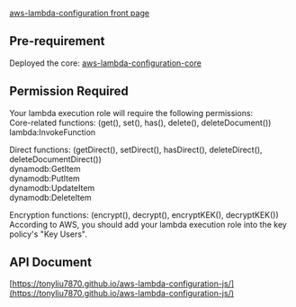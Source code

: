 [aws-lambda-configuration front page](https://github.com/tonyliu7870/aws-lambda-configuration)    
  
## Pre-requirement  
Deployed the core: [aws-lambda-configuration-core](https://github.com/tonyliu7870/aws-lambda-configuration-core)  
  
## Permission Required  
Your lambda execution role will require the following permissions:  
Core-related functions: (get(), set(), has(), delete(), deleteDocument())  
lambda:InvokeFunction  
  
Direct functions:  (getDirect(), setDirect(), hasDirect(), deleteDirect(), deleteDocumentDirect())  
dynamodb:GetItem  
dynamodb:PutItem  
dynamodb:UpdateItem  
dynamodb:DeleteItem  
  
Encryption functions:  (encrypt(), decrypt(), encryptKEK(), decryptKEK())  
According to AWS, you should add your lambda execution role into the key policy's "Key Users".  
  
## API Document  
[https://tonyliu7870.github.io/aws-lambda-configuration-js/](https://tonyliu7870.github.io/aws-lambda-configuration-js/)  
